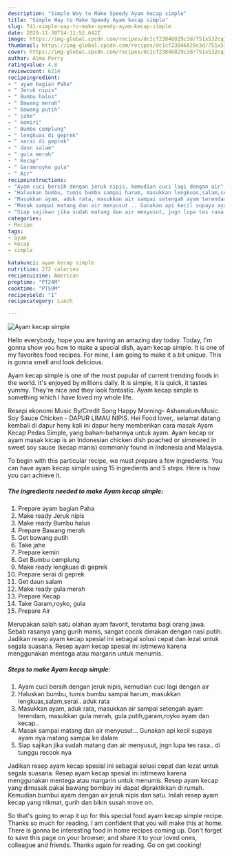 ```yaml
---
description: "Simple Way to Make Speedy Ayam kecap simple"
title: "Simple Way to Make Speedy Ayam kecap simple"
slug: 741-simple-way-to-make-speedy-ayam-kecap-simple
date: 2020-11-30T14:11:52.642Z
image: https://img-global.cpcdn.com/recipes/dc1cf23846829c3d/751x532cq70/ayam-kecap-simple-foto-resep-utama.jpg
thumbnail: https://img-global.cpcdn.com/recipes/dc1cf23846829c3d/751x532cq70/ayam-kecap-simple-foto-resep-utama.jpg
cover: https://img-global.cpcdn.com/recipes/dc1cf23846829c3d/751x532cq70/ayam-kecap-simple-foto-resep-utama.jpg
author: Alma Perry
ratingvalue: 4.8
reviewcount: 6214
recipeingredient:
- " ayam bagian Paha"
- " Jeruk nipis"
- " Bumbu halus"
- " Bawang merah"
- " bawang putih"
- " jahe"
- " kemiri"
- " Bumbu cemplung"
- " lengkuas di geprek"
- " serai di geprek"
- " daun salam"
- " gula merah"
- " Kecap"
- " Garamroyko gula"
- " Air"
recipeinstructions:
- "Ayam cuci bersih dengan jeruk nipis, kemudian cuci lagi dengan air"
- "Haluskan bumbu, tumis bumbu sampai harum, masukkan lengkuas,salam,serai.. aduk rata"
- "Masukkan ayam, aduk rata, masukkan air sampai setengah ayam terendam, masukkan gula merah, gula putih,garam,royko ayam dan kecap.."
- "Masak sampai matang dan air menyusut... Gunakan api kecil supaya ayam nya matang sampai ke dalam"
- "Siap sajikan jika sudah matang dan air menyusut, jngn lupa tes rasa.. di tunggu recook nya"
categories:
- Recipe
tags:
- ayam
- kecap
- simple

katakunci: ayam kecap simple 
nutrition: 272 calories
recipecuisine: American
preptime: "PT24M"
cooktime: "PT59M"
recipeyield: "1"
recipecategory: Lunch

---
```



![Ayam kecap simple](https://img-global.cpcdn.com/recipes/dc1cf23846829c3d/751x532cq70/ayam-kecap-simple-foto-resep-utama.jpg)

Hello everybody, hope you are having an amazing day today. Today, I'm gonna show you how to make a special dish, ayam kecap simple. It is one of my favorites food recipes. For mine, I am going to make it a bit unique. This is gonna smell and look delicious.

Ayam kecap simple is one of the most popular of current trending foods in the world. It's enjoyed by millions daily. It is simple, it is quick, it tastes yummy. They're nice and they look fantastic. Ayam kecap simple is something which I have loved my whole life.

Resepi ekonomi Music By/Credit Song Happy Morning- AshamaluevMusic. Soy Sauce Chicken - DAPUR LIMAU NIPIS. Hei Food lover,. selamat datang kembali di dapur heny kali ini dapur heny memberikan cara masak Ayam Kecap Pedas Simple, yang bahan-bahannya untuk ayam. Ayam kecap or ayam masak kicap is an Indonesian chicken dish poached or simmered in sweet soy sauce (kecap manis) commonly found in Indonesia and Malaysia.


To begin with this particular recipe, we must prepare a few ingredients. You can have ayam kecap simple using 15 ingredients and 5 steps. Here is how you can achieve it.

<!--inarticleads1-->

##### The ingredients needed to make Ayam kecap simple:

1. Prepare  ayam bagian Paha
1. Make ready  Jeruk nipis
1. Make ready  Bumbu halus
1. Prepare  Bawang merah
1. Get  bawang putih
1. Take  jahe
1. Prepare  kemiri
1. Get  Bumbu cemplung
1. Make ready  lengkuas di geprek
1. Prepare  serai di geprek
1. Get  daun salam
1. Make ready  gula merah
1. Prepare  Kecap
1. Take  Garam,royko, gula
1. Prepare  Air


Merupakan salah satu olahan ayam favorit, terutama bagi orang jawa. Sebab rasanya yang gurih manis, sangat cocok dimakan dengan nasi putih. Jadikan resep ayam kecap spesial ini sebagai solusi cepat dan lezat untuk segala suasana. Resep ayam kecap spesial ini istimewa karena menggunakan mentega atau margarin untuk menumis. 

<!--inarticleads2-->

##### Steps to make Ayam kecap simple:

1. Ayam cuci bersih dengan jeruk nipis, kemudian cuci lagi dengan air
1. Haluskan bumbu, tumis bumbu sampai harum, masukkan lengkuas,salam,serai.. aduk rata
1. Masukkan ayam, aduk rata, masukkan air sampai setengah ayam terendam, masukkan gula merah, gula putih,garam,royko ayam dan kecap..
1. Masak sampai matang dan air menyusut... Gunakan api kecil supaya ayam nya matang sampai ke dalam
1. Siap sajikan jika sudah matang dan air menyusut, jngn lupa tes rasa.. di tunggu recook nya


Jadikan resep ayam kecap spesial ini sebagai solusi cepat dan lezat untuk segala suasana. Resep ayam kecap spesial ini istimewa karena menggunakan mentega atau margarin untuk menumis. Resep ayam kecap yang dimasak pakai bawang bombay ini dapat dipraktikkan di rumah. Kemudian bumbui ayam dengan air jeruk nipis dan satu. Inilah resep ayam kecap yang nikmat, gurih dan bikin susah move on. 

So that's going to wrap it up for this special food ayam kecap simple recipe. Thanks so much for reading. I am confident that you will make this at home. There is gonna be interesting food in home recipes coming up. Don't forget to save this page on your browser, and share it to your loved ones, colleague and friends. Thanks again for reading. Go on get cooking!
